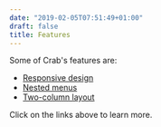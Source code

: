 ```yaml
---
date: "2019-02-05T07:51:49+01:00"
draft: false
title: Features
---
```


Some of Crab's features are:

- [Responsive design](responsive-design/)
- [Nested menus](nested-menus/)
- [Two-column layout](two-column-layout/)

Click on the links above to learn more.
